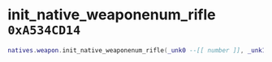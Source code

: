 # init_native_weaponenum_rifle `0xA534CD14`

```lua
natives.weapon.init_native_weaponenum_rifle(_unk0 --[[ number ]], _unk1 --[[ number ]], _unk2 --[[ number ]])
```